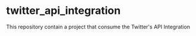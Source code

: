 # twitter_api_integration
This repository contain a project that consume the Twitter's API Integration 

